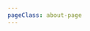 ```yaml
---
pageClass: about-page
---
```


<AboutCard :frontmatter="$page.frontmatter" >

</AboutCard>

<style lang="stylus">

.theme-container.about-page .page
  background-color #e6ecf0
  min-height calc(100vh)
  
  .last-updated
    display none

</style>